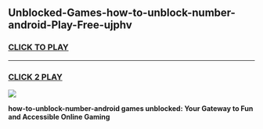 
## Unblocked-Games-how-to-unblock-number-android-Play-Free-ujphv
<h3>
<a href="https://premium76.site?title=how-to-unblock-number-android&ref=12A">CLICK TO PLAY</a></h3>
<hr>

<h3>
<a href="https://premium76.site?title=how-to-unblock-number-android&ref=12A">CLICK 2 PLAY</a>
  
</h3>

<a href="https://premium76.site?title=how-to-unblock-number-android&ref=12A"><img src="https://clearcache.store/games.png"></a>


**how-to-unblock-number-android games unblocked: Your Gateway to Fun and Accessible Online Gaming**
